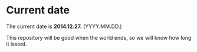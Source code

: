 # Current date

The current date is **2014.12.27.** (YYYY.MM.DD.)

This repository will be good when the world ends, so we will know how long it lasted.
